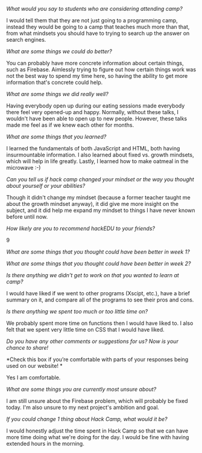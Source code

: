 *What would you say to students who are considering attending camp?*

I would tell them that they are not just going to a programming camp, instead
they would be going to a camp that teaches much more than that, from what
mindsets you should have to trying to search up the answer on search engines.

*What are some things we could do better?*

You can probably have more concrete information about certain things, such as
Firebase.  Aimlessly trying to figure out how certain things work was not the
best way to spend my time here, so having the ability to get more information
that's concrete could help.

*What are some things we did really well?*

Having everybody open up during our eating sessions made everybody there feel
very opened-up and happy.  Normally, without these talks, I wouldn't have been
able to open up to new people.  However, these talks made me feel as if we knew
each other for months.

*What are some things that you learned?*

I learned the fundamentals of both JavaScript and HTML, both having
insurmountable information.  I also learned about fixed vs. growth mindsets,
which will help in life greatly.  Lastly, I learned how to make oatmeal in the
microwave :-)

*Can you tell us if hack camp changed your mindset or the way you thought about
 yourself or your abilities?*

Though it didn't change my mindset (because a former teacher taught me about the
growth mindset anyway), it did give me more insight on the subject, and it did
help me expand my mindset to things I have never known before until now.

*How likely are you to recommend hackEDU to your friends?*

9

*What are some things that you thought could have been better in week 1?*

*What are some things that you thought could have been better in week 2?*

*Is there anything we didn’t get to work on that you wanted to learn at camp?*

I would have liked if we went to other programs (Xscipt, etc.), have a brief
summary on it, and compare all of the programs to see their pros and cons.

*Is there anything we spent too much or too little time on?*

We probably spent more time on functions then I would have liked to.  I also
felt that we spent very little time on CSS that I would have liked.

*Do you have any other comments or suggestions for us? Now is your chance to
 share!*

*Check this box if you’re comfortable with parts of your responses being used on
 our website! *

Yes I am comfortable.

*What are some things you are currently most unsure about?*

I am still unsure about the Firebase problem, which will probably be fixed
today.  I'm also unsure to my next project's ambition and goal.

*If you could change 1 thing about Hack Camp, what would it be?*

I would honestly adjust the time spent in Hack Camp so that we can have more
time doing what we're doing for the day.  I would be fine with having extended
hours in the morning.
